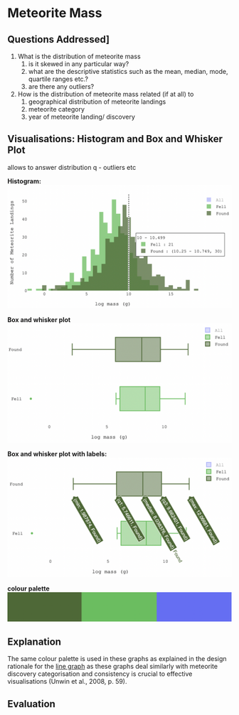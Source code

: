 # Meteorite Mass

## Questions Addressed]
1. What is the distribution of meteorite mass
   1. is it skewed in any particular way?
   2. what are the descriptive statistics such as the mean, median, mode, quartile ranges etc.?
   3. are there any outliers?
2. How is the distribution of meteorite mass related (if at all) to 
   1. geographical distribution of meteorite landings
   3. meteorite category
   3. year of meteorite landing/ discovery

## Visualisations: Histogram and Box and Whisker Plot
allows to answer distribution q - outliers etc

**Histogram:**
![](images/histogram.png)

**Box and whisker plot**
![](images/box%20plot.png)

**Box and whisker plot with labels:**
![](images/box%20plot%20labelled.png)

**colour palette**
![](images/discovery%20colour%20palette.png)

## Explanation

The same colour palette is used in these graphs as explained in the design rationale for the [line graph](year_graph.md)
as these graphs deal similarly with meteorite discovery categorisation and consistency is crucial to effective visualisations
(Unwin et al., 2008, p. 59).

## Evaluation